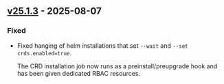 ## [v25.1.3](https://github.com/redpanda-data/redpanda-operator/releases/tag/operator%2Fv25.1.3) - 2025-08-07
### Fixed
* Fixed hanging of helm installations that set `--wait` and `--set crds.enabled=true`.

    The CRD installation job now runs as a preinstall/preupgrade hook and has
    been given dedicated RBAC resources.
